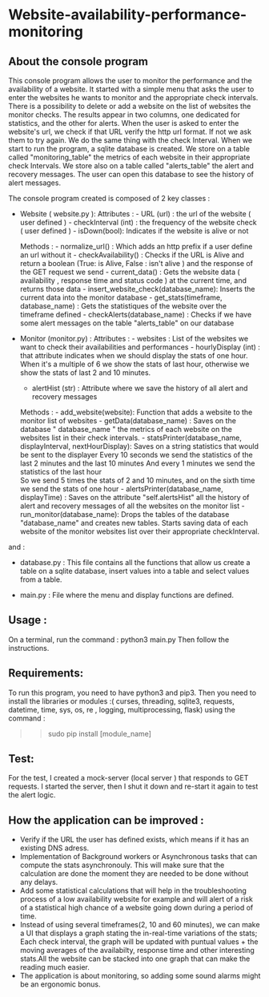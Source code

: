 # Website-availability-performance-monitoring

## About the console program 
This console program allows the user to monitor the performance and the availability of a website.
It started with a simple menu that asks the user to enter the websites he wants to monitor and the appropriate check intervals. 
There is a possibility to delete or add a website on the list of websites the monitor checks.
The results appear in two columns, one dedicated for statistics, and the other for alerts.
When the user is asked to enter the website's url, we check if that URL verify the http url format. If not we ask them to try again. We do the same thing with the check Interval.
When we start to run the program, a sqlite database is created. We store on a table called "monitoring_table" the metrics of each website in their appropriate check Intervals.
We store also on a table called "alerts_table" the alert and recovery messages. The user can open this database to see the history of alert messages.


The console program created is composed of 2 key classes :
- Website ( website.py ): 
    Attributes : 
        - URL (url) : the url of the website ( user defined )
        - checkInterval (int) : the frequency of the website check ( user defined )
        - isDown(bool): Indicates if the website is alive or not

    Methods :
        - normalize_url() : Which adds an http prefix if a user define an url without it
        - checkAvailability() : Checks if the URL is Alive and return a boolean (True: is Alive, False : isn't alive ) and the response of the GET request we send
        - current_data() : Gets the website data ( availability , response time and status code ) at the current time, and returns those data 
        - insert_website_check(database_name): Inserts the current data into the monitor database 
        - get_stats(timeframe, database_name) : Gets the statistiques of the website over the timeframe defined
        - checkAlerts(database_name) : Checks if we have some alert messages on the table "alerts_table" on our database
- Monitor (monitor.py) : 
    Attributes : 
        - websites : List of the websites we want to check their availabilities and performances 
        - hourlyDisplay (int) : that attribute indicates when we should display the stats of one hour. When it's a multiple of 6 we show the stats of last hour, otherwise we show the stats of last 2 and 10 minutes.
    - alertHist (str) : Attribute where we save the history of all alert and recovery messages 
    
    Methods : 
        - add_website(website): Function that adds a website to the monitor list of websites
        - getData(database_name) : Saves on the database " database_name " the metrics of each website on the websites list in their check intervals.
        - statsPrinter(database_name, displayInterval, nextHourDisplay): Saves on a string statistics that would be sent to the displayer
            Every 10 seconds we send the statistics of the last 2 minutes and the last 10 minutes
            And every 1 minutes we send the statistics of the last hour  
            So we send 5 times the stats of 2 and 10 minutes, and on the sixth time we send the stats of one hour
        - alertsPrinter(database_name, displayTime) : Saves on the attribute "self.alertsHist" all the history of alert and recovery messages of all the websites on the monitor list 
        - run_monitor(database_name): Drops the tables of the database "database_name" and creates new tables.
        Starts saving data of each website of the monitor websites list over their appropriate checkInterval.

and :
- database.py : 
        This file contains all the functions that allow us create a table on a sqlite database, insert values into a table and select values from a table.

- main.py : 
        File where the menu and display functions are defined.

## Usage : 
On a terminal, run the command : 
        python3 main.py 
Then follow the instructions.


## Requirements:
To run this program, you need to have python3 and pip3.
Then you need to install the libraries or modules :( curses, threading, sqlite3, requests, datetime, time, sys, os, re , logging, multiprocessing, flask) using the command : 
>> sudo pip install [module_name]


## Test:
For the test, I created a mock-server (local server ) that responds to GET requests. I started the server, then I shut it down and re-start it again to test the alert logic.


## How the application can be improved : 
- Verify if the URL the user has defined exists, which means if it has an existing DNS adress. 
- Implementation of Background workers or Asynchronous tasks that can compute the stats asynchronouly. This will make sure that the calculation are done the moment they are needed to be done without any delays.
- Add some statistical calculations that will help in the troubleshooting process of a low availability website for example and will alert of a risk of a statistical high chance of a website going down during a period of time.
- Instead of using several timeframes(2, 10 and 60 minutes), we can make a UI that displays a graph stating the in-real-time variations of the stats;
Each check interval, the graph will be updated with puntual values + the moving averages of the availabilty, response time and other interesting stats.All the website can be stacked into one graph that can make the reading much easier.
- The application is about monitoring, so adding some sound alarms might be an ergonomic bonus.



